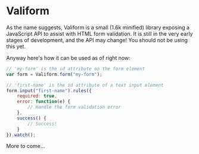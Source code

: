# Valiform

As the name suggests, Valiform is a small (1.6k minified) library exposing a
JavaScript API to assist with HTML form validation. It is still in the very
early stages of development, and the API may change! You should not be using
this yet.

Anyway here's how it can be used as of right now:

```javascript
// 'my-form' is the id attribute on the form element
var form = Valiform.form("my-form");

// 'first-name' is the id attribute of a text input element
form.input("first-name").rules({
    required: true,
    error: function(e) {
        // Handle the form validation error
    },
    success() {
        // Success!
    }
}).watch();
```

More to come...